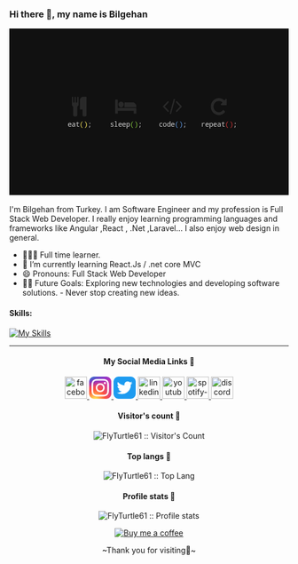 ### Hi there 👋, my name is Bilgehan

<img src="images/wallpaper.jpg" width="100%" height="300px">

I'm Bilgehan from Turkey. I am Software Engineer and my profession is Full Stack Web Developer. I really enjoy learning programming languages and frameworks like Angular ,React , .Net ,Laravel... I also enjoy web design in general. 
- 👩🏻‍💻 Full time learner.
- 🌱 I’m currently learning React.Js / .net core MVC
- 😄 Pronouns: Full Stack Web Developer 
- 💪🏼 Future Goals: Exploring new technologies and developing software solutions. - Never stop creating new ideas.

#### Skills: 
[![My Skills](https://skillicons.dev/icons?i=html,css,js,bootstrap,c,cs,dotnet,php,laravel,react,mysql,git)](https://skillicons.dev)

---
<h4 align="center">My Social Media Links 🔗</h4>

<p align="center">
<a href="https://www.facebook.com/bilgehan.bezir.5" target="_blank"> <img src="https://upload.wikimedia.org/wikipedia/commons/thumb/b/b8/2021_Facebook_icon.svg/2048px-2021_Facebook_icon.svg.png" width="40" height="40" title="facebook-social-icon"> </a>
<a href="https://www.instagram.com/bezirrrr" target="_blank"> <img src="https://raw.githubusercontent.com/tandpfun/skill-icons/59059d9d1a2c092696dc66e00931cc1181a4ce1f/icons/Instagram.svg" width="40" height="40" title="instagram-social-icon"> </a>
<a href="https://twitter.com/GARGARAMEL01" target="_blank"> <img src="https://raw.githubusercontent.com/tandpfun/skill-icons/59059d9d1a2c092696dc66e00931cc1181a4ce1f/icons/Twitter.svg" width="40" height="40" title="twitter-social-icon"> </a>
<a href="https://www.linkedin.com/in/bilgehan-bezir/" target="_blank"> <img src="https://cdn1.iconfinder.com/data/icons/logotypes/32/circle-linkedin-512.png" width="40" height="40" title="linkedin-social-icon"> </a>
<a href="https://www.youtube.com/channel/UCmd16bN_WWv5K-KAsc0dukQ" target="_blank"> <img src="https://cdn-icons-png.flaticon.com/512/3670/3670147.png" width="40" height="40" title="youtube-social-icon"> </a>
<a href="https://open.spotify.com/user/01wlg4rrw64rl1sw8ydyyaz2v" target="_blank"> <img src="https://upload.wikimedia.org/wikipedia/commons/thumb/8/84/Spotify_icon.svg/1982px-Spotify_icon.svg.png" width="40" height="40" title="spotify-social-icon"> </a>
<a href="https://discord.gg/zXFJfARAHH" target="_blank"> <img src="https://assets-global.website-files.com/6257adef93867e50d84d30e2/636e0a6a49cf127bf92de1e2_icon_clyde_blurple_RGB.png" width="40" height="40" title="discord-social-icon"> </a>
</p>

<h4 align="center">Visitor's count 👀</h4>

<p align="center"> <img src="https://profile-counter.glitch.me/{FlyTurtle61}/count.svg" alt="FlyTurtle61 :: Visitor's Count" /> <p>


<h4 align="center">Top langs 🔮</h4>

<p align="center"> <img src="https://github-readme-stats.vercel.app/api/top-langs/?username=FlyTurtle61&&layout=compact&langs_count=8" alt="FlyTurtle61 :: Top Lang"></p>


<h4 align="center">Profile stats 🎸</h4>

<p align="center"> <img src="https://github-readme-stats.vercel.app/api?username=FlyTurtle61&theme=synthwave&show_icons=true" alt="FlyTurtle61 :: Profile stats"></p>

<p align="center">
<a href="https://www.buymeacoffee.com/FlyTurtle61" target="_blank">
      <img width="18%" alt="Buy me a coffee" src="https://raw.githubusercontent.com/onimur/.github/master/.resources/support-buy-coffee.png"/>
  </a>
</p>

<p align="center"> ~Thank you for visiting🙏~ </p>
